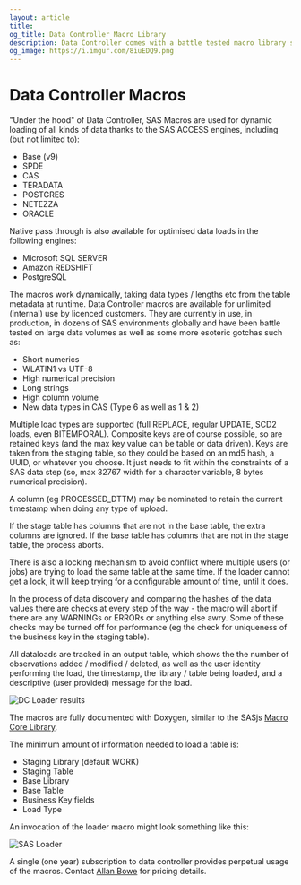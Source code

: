 ```yaml
---
layout: article
title:
og_title: Data Controller Macro Library
description: Data Controller comes with a battle tested macro library supporting multiple load types and target databases.
og_image: https://i.imgur.com/8iuEDQ9.png
---
```


Data Controller Macros
====================

"Under the hood" of Data Controller, SAS Macros are used for dynamic loading of all kinds of data thanks to the SAS ACCESS engines, including (but not limited to):

* Base (v9)
* SPDE
* CAS
* TERADATA
* POSTGRES
* NETEZZA
* ORACLE

Native pass through is also available for optimised data loads in the following engines:

* Microsoft SQL SERVER
* Amazon REDSHIFT
* PostgreSQL

The macros work dynamically, taking data types / lengths etc from the table metadata at runtime.  Data Controller macros are available for unlimited (internal) use by licenced customers.  They are currently in use, in production, in dozens of SAS environments globally and have been battle tested on large data volumes as well as some more esoteric gotchas such as:

* Short numerics
* WLATIN1 vs UTF-8
* High numerical precision
* Long strings
* High column volume
* New data types in CAS (Type 6 as well as 1 & 2)

Multiple load types are supported (full REPLACE, regular UPDATE, SCD2 loads, even BITEMPORAL).  Composite keys are of course possible, so are retained keys (and the max key value can be table or data driven).  Keys are taken from the staging table, so they could be based on an md5 hash, a UUID, or whatever you choose.  It just needs to fit within the constraints of a SAS data step (so, max 32767 width for a character variable, 8 bytes numerical precision).

A column (eg PROCESSED_DTTM) may be nominated to retain the current timestamp when doing any type of upload.

If the stage table has columns that are not in the base table, the extra columns are ignored.  If the base table has columns that are not in the stage table, the process aborts.

There is also a locking mechanism to avoid conflict where multiple users (or jobs) are trying to load the same table at the same time.  If the loader cannot get a lock, it will keep trying for a configurable amount of time, until it does.

In the process of data discovery and comparing the hashes of the data values there are checks at every step of the way - the macro will abort if there are any WARNINGs or ERRORs or anything else awry.  Some of these checks may be turned off for performance (eg the check for uniqueness of the business key in the staging table).

All dataloads are tracked in an output table, which shows the the number of observations added / modified / deleted, as well as the user identity performing the load, the timestamp, the library / table being loaded, and a descriptive (user provided) message for the load.

![DC Loader results](https://i.imgur.com/2GFPxPF.png)

The macros are fully documented with Doxygen, similar to the SASjs [Macro Core Library](https://core.sasjs.io).

The minimum amount of information needed to load a table is:

* Staging Library (default WORK)
* Staging Table
* Base Library
* Base Table
* Business Key fields
* Load Type

An invocation of the loader macro might look something like this:

![SAS Loader](https://i.imgur.com/Hzca1WG.png)

A single (one year) subscription to data controller provides perpetual usage of the macros.  Contact [Allan Bowe](https://www.linkedin.com/in/allanbowe) for pricing details.









